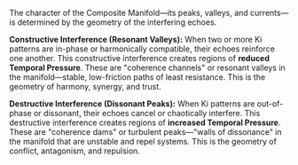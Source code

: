The character of the Composite Manifold—its peaks, valleys, and currents—is determined by the geometry of the interfering echoes.

**Constructive Interference (Resonant Valleys):** When two or more Ki patterns are in-phase or harmonically compatible, their echoes reinforce one another. This constructive interference creates regions of **reduced Temporal Pressure**. These are "coherence channels" or resonant valleys in the manifold—stable, low-friction paths of least resistance. This is the geometry of harmony, synergy, and trust.

**Destructive Interference (Dissonant Peaks):** When Ki patterns are out-of-phase or dissonant, their echoes cancel or chaotically interfere. This destructive interference creates regions of **increased Temporal Pressure**. These are "coherence dams" or turbulent peaks—"walls of dissonance" in the manifold that are unstable and repel systems. This is the geometry of conflict, antagonism, and repulsion.